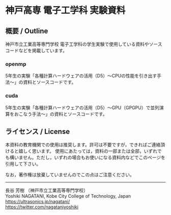 # 神戸高専 電子工学科 実験資料


## 概要 / Outline

神戸市立工業高等専門学校 電子工学科の学生実験で使用している資料やソースコードなどを掲載しています。

### openmp
5年生の実験「各種計算ハードウェアの活用（D5）～CPUの性能を引き出す手法～」の資料とソースコードです。

### cuda
5年生の実験「各種計算ハードウェアの活用（D5）～GPU（GPGPU）で並列演算をおこなう手法～」の資料とソースコードです。


## ライセンス / License

本資料の教育機関での使用は推奨します。許可は不要ですが，できればご連絡頂けると嬉しく思います。
使用にあたっては，資料の一部または全部，いずれでも構いません。ただし，いずれの場合もお使いになる資料内などでこのページを引用して下さい。

なお，著作権は放棄していませんのでこの点はご注意ください。


***


長谷 芳樹 （神戸市立工業高等専門学校）  
Yoshiki NAGATANI, Kobe City College of Technology, Japan  
 https://ultrasonics.jp/nagatani/  
 https://twitter.com/nagataniyoshiki
